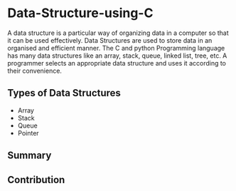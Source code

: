 # Data-Structure-using-C
A data structure is a particular way of organizing data in a computer so that it can be used effectively. Data Structures are used to store data in an organised and efficient manner. The C and python Programming language has many data structures like an array, stack, queue, linked list, tree, etc. A programmer selects an appropriate data structure and uses it according to their convenience.

## Types of Data Structures
* Array
* Stack
* Queue
* Pointer

## Summary

## Contribution

